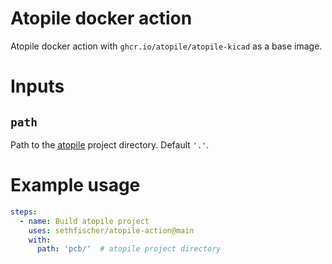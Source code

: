 # Atopile docker action

Atopile docker action with `ghcr.io/atopile/atopile-kicad` as a base image.


# Inputs

## `path`

Path to the [atopile](https://atopile.io/) project directory. Default `'.'`.

# Example usage

```yaml
steps:
  - name: Build atopile project
    uses: sethfischer/atopile-action@main
    with:
      path: 'pcb/'  # atopile project directory
```
